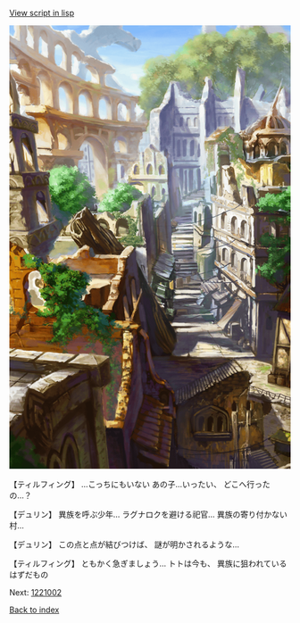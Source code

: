 [View script in lisp](../scripts/1220902.txt)

![ghost_town.png](../images/backgrounds/ghost_town.png)

【ティルフィング】
…こっちにもいない
あの子…いったい、
どこへ行ったの…？

【デュリン】
異族を呼ぶ少年…
ラグナロクを避ける祀官…
異族の寄り付かない村…

【デュリン】
この点と点が結びつけば、
謎が明かされるような…

【ティルフィング】
ともかく急ぎましょう…
トトは今も、
異族に狙われているはずだもの

Next: [1221002](1221002.md)

[Back to index](index.md)
